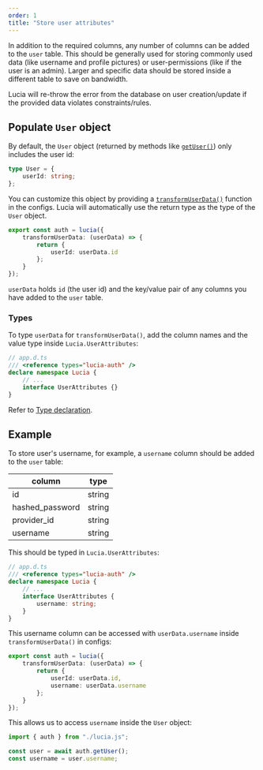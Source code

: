 ```yaml
---
order: 1
title: "Store user attributes"
---
```


In addition to the required columns, any number of columns can be added to the `user` table. This should be generally used for storing commonly used data (like username and profile pictures) or user-permissions (like if the user is an admin). Larger and specific data should be stored inside a different table to save on bandwidth.

Lucia will re-throw the error from the database on user creation/update if the provided data violates constraints/rules.

## Populate `User` object

By default, the `User` object (returned by methods like [`getUser()`](/reference/api/server-api#getuser)) only includes the user id:

```ts
type User = {
	userId: string;
};
```

You can customize this object by providing a [`transformUserData()`](/reference/configure/lucia-configurations#transformuserdata) function in the configs. Lucia will automatically use the return type as the type of the `User` object.

```ts
export const auth = lucia({
	transformUserData: (userData) => {
		return {
			userId: userData.id
		};
	}
});
```

`userData` holds `id` (the user id) and the key/value pair of any columns you have added to the `user` table.

### Types

To type `userData` for `transformUserData()`, add the column names and the value type inside `Lucia.UserAttributes`:

```ts
// app.d.ts
/// <reference types="lucia-auth" />
declare namespace Lucia {
	// ...
	interface UserAttributes {}
}
```

Refer to [Type declaration](/reference/types/lucia-namespace).

## Example

To store user's username, for example, a `username` column should be added to the `user` table:

| column          | type   |
| --------------- | ------ |
| id              | string |
| hashed_password | string |
| provider_id     | string |
| username        | string |

This should be typed in `Lucia.UserAttributes`:

```ts
// app.d.ts
/// <reference types="lucia-auth" />
declare namespace Lucia {
	// ...
	interface UserAttributes {
		username: string;
	}
}
```

This username column can be accessed with `userData.username` inside `transformUserData()` in configs:

```ts
export const auth = lucia({
	transformUserData: (userData) => {
		return {
			userId: userData.id,
			username: userData.username
		};
	}
});
```

This allows us to access `username` inside the `User` object:

```ts
import { auth } from "./lucia.js";

const user = await auth.getUser();
const username = user.username;
```
